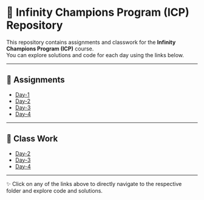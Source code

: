 # 📂 Infinity Champions Program (ICP) Repository

This repository contains assignments and classwork for the **Infinity Champions Program (ICP)** course.  
You can explore solutions and code for each day using the links below.

---

## 📘 Assignments
- [Day-1](https://github.com/aparna-gtm/ICP/tree/main/Assignment/Day-1)
- [Day-2](https://github.com/aparna-gtm/ICP/tree/main/Assignment/Day-2)
- [Day-3](https://github.com/aparna-gtm/ICP/tree/main/Assignment/Day-3)
- [Day-4](https://github.com/aparna-gtm/ICP/tree/main/Assignment/Day-4)

---

## 📝 Class Work
- [Day-2](https://github.com/aparna-gtm/ICP/tree/main/Classwork/Day-2)
- [Day-3](https://github.com/aparna-gtm/ICP/tree/main/Classwork/Day-3)
- [Day-4](https://github.com/aparna-gtm/ICP/tree/main/Classwork/Day-4)

---

✨ Click on any of the links above to directly navigate to the respective folder and explore code and solutions.
